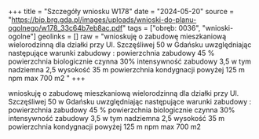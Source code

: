 +++
title = "Szczegóły wniosku W178"
date = "2024-05-20"
source = "https://bip.brg.gda.pl/images/uploads/wnioski-do-planu-ogolnego/w178_33c64b7eb8ac.pdf"
tags = ["obręb: 0036", "wnioski-ogolne"]
geolinks = []
raw = "wnioskuję o zabudowę mieszkaniową wielorodzinną dla działki przy Ul. Szczęśliwej 50 w Gdańsku uwzględniając następujące warunki zabudowy : powierzchnia zabudowy 45 % powierzchnia biologicznie czynna 30% intensywność zabudowy 3,5 w tym nadziemna 2,5 wysokość 35 m powierzchnia kondygnacji powyżej 125 m npm max 700 m2 "
+++

wnioskuję o zabudowę mieszkaniową wielorodzinną dla działki przy Ul. Szczęśliwej 50 w Gdańsku
uwzględniając
następujące warunki zabudowy :
powierzchnia zabudowy 45 %
powierzchnia biologicznie czynna 30%
intensywność zabudowy 3,5 w tym nadziemna 2,5
wysokość 35 m
powierzchnia kondygnacji powyżej 125 m npm max 700 m2



